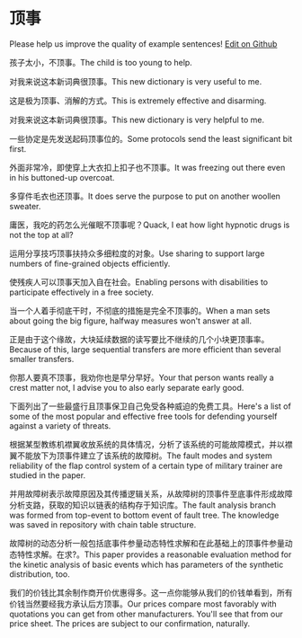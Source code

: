 # 顶事

Please help us improve the quality of example sentences! [Edit on Github](https://github.com/jiyushe/jiyu-example-sentence-source/blob/main/chinese/dingshi_2.md)

<p><span class="chinese">孩子太小，不顶事。</span><span class="english">The child is too young to help.</span></p>

<p><span class="chinese">对我来说这本新词典很顶事。</span><span class="english">This new dictionary is very useful to me.</span></p>

<p><span class="chinese">这是极为顶事、消解的方式。</span><span class="english">This is extremely effective and disarming.</span></p>

<p><span class="chinese">对我来说这本新词典很顶事。</span><span class="english">This new dictionary is very helpful to me.</span></p>

<p><span class="chinese">一些协定是先发送起码顶事位的。</span><span class="english">Some protocols send the least significant bit first.</span></p>

<p><span class="chinese">外面非常冷，即使穿上大衣扣上扣子也不顶事。</span><span class="english">It was freezing out there even in his buttoned-up overcoat.</span></p>

<p><span class="chinese">多穿件毛衣也还顶事。</span><span class="english">It does serve the purpose to put on another woollen sweater.</span></p>

<p><span class="chinese">庸医，我吃的药怎么光催眠不顶事呢？</span><span class="english">Quack, I eat how light hypnotic drugs is not the top at all?</span></p>

<p><span class="chinese">运用分享技巧顶事扶持众多细粒度的对象。</span><span class="english">Use sharing to support large numbers of fine-grained objects efficiently.</span></p>

<p><span class="chinese">使残疾人可以顶事天加入自在社会。</span><span class="english">Enabling persons with disabilities to participate effectively in a free society.</span></p>

<p><span class="chinese">当一个人着手彻底干时，不彻底的措施是完全不顶事的。</span><span class="english">When a man sets about going the big figure, halfway measures won't answer at all.</span></p>

<p><span class="chinese">正是由于这个缘故，大块延续数据的读写要比不继续的几个小块更顶事率。</span><span class="english">Because of this, large sequential transfers are more efficient than several smaller transfers.</span></p>

<p><span class="chinese">你那人要真不顶事，我劝你也是早分早好。</span><span class="english">Your that person wants really a crest matter not, I advise you to also early separate early good.</span></p>

<p><span class="chinese">下面列出了一些最盛行且顶事保卫自己免受各种威迫的免费工具。</span><span class="english">Here's a list of some of the most popular and effective free tools for defending yourself against a variety of threats.</span></p>

<p><span class="chinese">根据某型教练机襟翼收放系统的具体情况，分析了该系统的可能故障模式，并以襟翼不能放下为顶事件建立了该系统的故障树。</span><span class="english">The fault modes and system reliability of the flap control system of a certain type of military trainer are studied in the paper.</span></p>

<p><span class="chinese">并用故障树表示故障原因及其传播逻辑关系，从故障树的顶事件至底事件形成故障分析支路，获取的知识以链表的结构存于知识库。</span><span class="english">The fault analysis branch was formed from top-event to bottom event of fault tree. The knowledge was saved in repository with chain table structure.</span></p>

<p><span class="chinese">故障树的动态分析一般包括底事件参量动态特性求解和在此基础上的顶事件参量动态特性求解。在求?。</span><span class="english">This paper provides a reasonable evaluation method for the kinetic analysis of basic events which has parameters of the synthetic distribution, too.</span></p>

<p><span class="chinese">我们的价钱比其余制作商开价优惠得多。这一点你能够从我们的价钱单看到，所有价钱当然要经我方承认后方顶事。</span><span class="english">Our prices compare most favorably with quotations you can get from other manufacturers. You'll see that from our price sheet. The prices are subject to our confirmation, naturally.</span></p>

